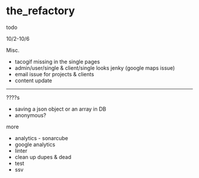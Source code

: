 # the_refactory

todo

10/2-10/6

Misc.
  - tacogif missing in the single pages
  - admin/user/single & client/single looks jenky (google maps issue)
  - email issue for projects & clients
  - content update

*************************************

????s
  - saving a json object or an array in DB
  - anonymous?

more
  - analytics - sonarcube
  - google analytics
  - linter
  - clean up dupes & dead
  - test
  - ssv
